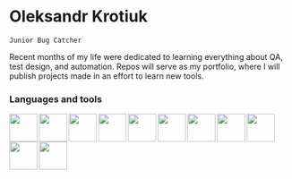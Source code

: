 Oleksandr Krotiuk
=================

`Junior Bug Catcher`

Recent months of my life were dedicated to learning everything about QA, test design, and automation. Repos will serve as my portfolio, where I will publish projects made in an effort to learn new tools. 

### Languages and tools

<img align="left" width="50px" style="pading-right: 10px;" src="https://cdn.jsdelivr.net/gh/devicons/devicon/icons/jira/jira-original.svg" />
<img align="left" width="50px" style="pading-right: 10px;" src="https://drive.google.com/uc?id=1m0fQYOkcLjewwX93sFaIBZijmEdXIIA1" />
<img align="left" width="50px" style="pading-right: 10px;" src="https://drive.google.com/uc?id=1Yb5oAnjSDtHFD0FWRMUE3TRP8WvqZSe_" />
<img align="left" width="50px" style="pading-right: 10px;" src="https://drive.google.com/uc?id=11S0XClffuhC4I3VzRxoilPx6ya0ojsvJ" />
<img align="left" width="50px" style="pading-right: 10px;" src="https://drive.google.com/uc?id=1RpT5S6aBFxKCMnMTroatjUJG9wL6cWiv" />
<img align="left" width="50px" style="pading-right: 10px;" src="https://drive.google.com/uc?id=1c6GwAludeMjUTvD1jXiCpdNhSzaSmg3E" />
<img align="left" width="50px" style="pading-right: 10px;" src="https://cdn.jsdelivr.net/gh/devicons/devicon/icons/java/java-original.svg" />
<img align="left" width="50px" style="pading-right: 10px;" src="https://cdn.jsdelivr.net/gh/devicons/devicon/icons/javascript/javascript-original.svg" />
<img align="left" width="50px" style="pading-right: 10px;" src="https://cdn.jsdelivr.net/gh/devicons/devicon/icons/bash/bash-original.svg" />
<img align="left" width="50px" style="pading-right: 10px;" src="https://cdn.jsdelivr.net/gh/devicons/devicon/icons/selenium/selenium-original.svg" />
<img align="left" width="50px" style="pading-right: 10px;" src="https://cdn.jsdelivr.net/gh/devicons/devicon/icons/python/python-original.svg" />


<br />

